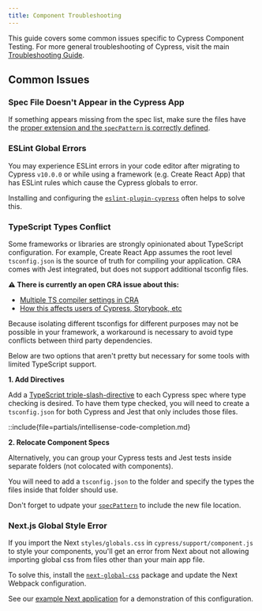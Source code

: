 ```yaml
---
title: Component Troubleshooting
---
```


<CtBetaAlert></CtBetaAlert>

This guide covers some common issues specific to Cypress Component Testing. For
more general troubleshooting of Cypress, visit the main
[Troubleshooting Guide](/guides/references/troubleshooting).

## Common Issues

### Spec File Doesn't Appear in the Cypress App

If something appears missing from the spec list, make sure the files have the
[proper extension and the `specPattern` is correctly defined](/guides/getting-started/writing-your-first-component-test#Naming-the-spec-file).

### ESLint Global Errors

You may experience ESLint errors in your code editor after migrating to Cypress
`v10.0.0` or while using a framework (e.g. Create React App) that has ESLint
rules which cause the Cypress globals to error.

Installing and configuring the
[`eslint-plugin-cypress`](https://www.npmjs.com/package/eslint-plugin-cypress)
often helps to solve this.

### TypeScript Types Conflict

Some frameworks or libraries are strongly opinionated about TypeScript
configuration. For example, Create React App assumes the root level
`tsconfig.json` is the source of truth for compiling your application. CRA comes
with Jest integrated, but does not support additional tsconfig files.

<Alert type="info">

**⚠️ There is currently an open CRA issue about this:**

- [Multiple TS compiler settings in CRA](https://github.com/facebook/create-react-app/issues/6023)
- [How this affects users of Cypress, Storybook, etc](https://github.com/facebook/create-react-app/issues/6023#issuecomment-1121363489)

</Alert>

Because isolating different tsconfigs for different purposes may not be possible
in your framework, a workaround is necessary to avoid type conflicts between
third party dependencies.

Below are two options that aren't pretty but necessary for some tools with
limited TypeScript support.

**1. Add Directives**

Add a
[TypeScript triple-slash-directive](https://www.typescriptlang.org/docs/handbook/triple-slash-directives.html)
to each Cypress spec where type checking is desired. To have them type checked,
you will need to create a `tsconfig.json` for both Cypress and Jest that only
includes those files.

::include{file=partials/intellisense-code-completion.md}

**2. Relocate Component Specs**

Alternatively, you can group your Cypress tests and Jest tests inside separate
folders (not colocated with components).

You will need to add a `tsconfig.json` to the folder and specify the types the
files inside that folder should use.

Don't forget to udpate your
[`specPattern`](https://docs.cypress.io/guides/references/configuration#component)
to include the new file location.

### Next.js Global Style Error

If you import the Next `styles/globals.css` in `cypress/support/component.js` to
style your components, you'll get an error from Next about not allowing
importing global css from files other than your main app file.

To solve this, install the
[`next-global-css`](https://www.npmjs.com/package/next-global-css) package and
update the Next Webpack configuration.

<Alert type="info">

See our <Icon name="github"></Icon>
[example Next application](https://github.com/cypress-io/cypress-component-testing-apps/blob/v10-complete/react-next12-ts/next.config.js)
for a demonstration of this configuration.

</Alert>
